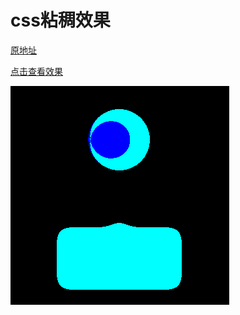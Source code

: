 # css粘稠效果

[原地址](https://juejin.cn/post/6900733901765869575)

[点击查看效果](https://icharlesz.github.io/amazing-css/sticky-css/index.html)

![](https://raw.githubusercontent.com/iCharlesZ/FigureBed/master/img/amazing-css/sticky-css3.gif)

